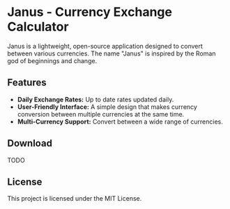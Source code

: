 # Janus - Currency Exchange Calculator

Janus is a lightweight, open-source application designed to convert between various currencies.
The name "Janus" is inspired by the Roman god of beginnings and change.

## Features

- **Daily Exchange Rates:** Up to date rates updated daily.
- **User-Friendly Interface:** A simple design that makes currency conversion between multiple currencies at the same time.
- **Multi-Currency Support:** Convert between a wide range of currencies.

## Download

TODO

## License

This project is licensed under the MIT License.

